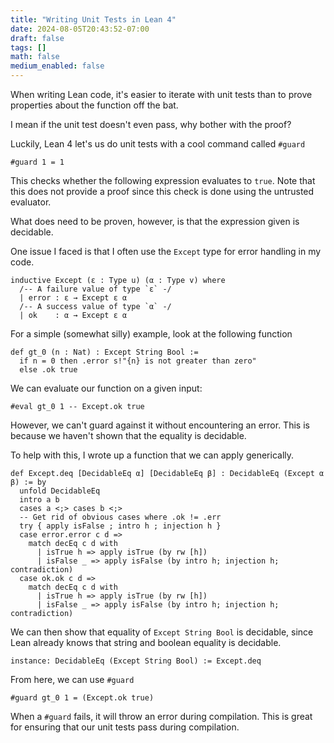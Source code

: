 ```yaml
---
title: "Writing Unit Tests in Lean 4"
date: 2024-08-05T20:43:52-07:00
draft: false
tags: []
math: false
medium_enabled: false
---
```


When writing Lean code, it's easier to iterate with unit tests than to prove properties about the function off the bat.

I mean if the unit test doesn't even pass, why bother with the proof?

Luckily, Lean 4 let's us do unit tests with a cool command called `#guard`

```lean4
#guard 1 = 1
```

This checks whether the following expression evaluates to `true`. Note that this does not provide a proof since this check is done using the untrusted evaluator.

What does need to be proven, however, is that the expression given is decidable.

One issue I faced is that I often use the `Except` type for error handling in my code. 

```lean4
inductive Except (ε : Type u) (α : Type v) where
  /-- A failure value of type `ε` -/
  | error : ε → Except ε α
  /-- A success value of type `α` -/
  | ok    : α → Except ε α
```

For a simple (somewhat silly) example, look at the following function

```lean4
def gt_0 (n : Nat) : Except String Bool :=
  if n = 0 then .error s!"{n} is not greater than zero"
  else .ok true
```

We can evaluate our function on a given input:

```lean4
#eval gt_0 1 -- Except.ok true
```

However, we can't guard against it without encountering an error. This is because we haven't shown that the equality is decidable.

To help with this, I wrote up a function that we can apply generically.

```lean4
def Except.deq [DecidableEq α] [DecidableEq β] : DecidableEq (Except α β) := by
  unfold DecidableEq
  intro a b
  cases a <;> cases b <;>
  -- Get rid of obvious cases where .ok != .err
  try { apply isFalse ; intro h ; injection h }
  case error.error c d =>
    match decEq c d with
      | isTrue h => apply isTrue (by rw [h])
      | isFalse _ => apply isFalse (by intro h; injection h; contradiction)
  case ok.ok c d =>
    match decEq c d with
      | isTrue h => apply isTrue (by rw [h])
      | isFalse _ => apply isFalse (by intro h; injection h; contradiction)
```

We can then show that equality of `Except String Bool` is decidable, since Lean already knows that string and boolean equality is decidable.

```lean4
instance: DecidableEq (Except String Bool) := Except.deq
```

From here, we can use `#guard` 

```lean4
#guard gt_0 1 = (Except.ok true)
```

When a `#guard` fails, it will throw an error during compilation. This is great for ensuring that our unit tests pass during compilation.

